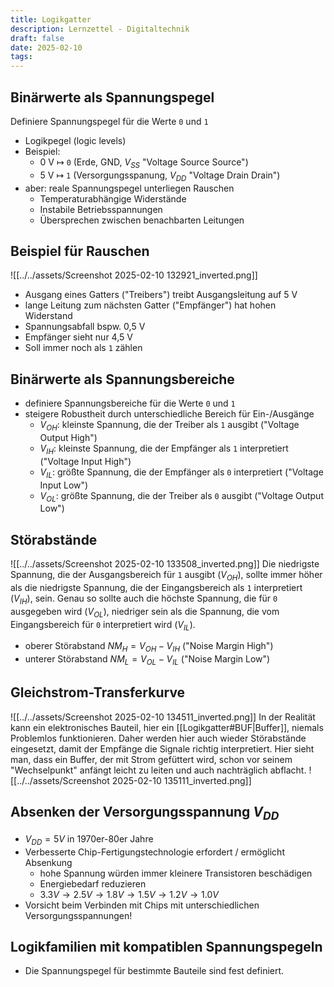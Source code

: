 ```yaml
---
title: Logikgatter
description: Lernzettel - Digitaltechnik
draft: false
date: 2025-02-10
tags:
---
```

## Binärwerte als Spannungspegel
Definiere Spannungspegel für die Werte `0` und `1`
- Logikpegel (logic levels)
- Beispiel:
	- 0 V $\mapsto$ `0` (Erde, GND, $V_{SS}$ "Voltage Source Source")
	- 5 V $\mapsto$ `1` (Versorgungsspanung, $V_{DD}$ "Voltage Drain Drain")
- aber: reale Spannungspegel unterliegen Rauschen
	- Temperaturabhängige Widerstände
	- Instabile Betriebsspannungen
	- Übersprechen zwischen benachbarten Leitungen

## Beispiel für Rauschen
![[../../assets/Screenshot 2025-02-10 132921_inverted.png]]
- Ausgang eines Gatters ("Treibers") treibt Ausgangsleitung auf 5 V
- lange Leitung zum nächsten Gatter ("Empfänger") hat hohen Widerstand
- Spannungsabfall bspw.  0,5 V
- Empfänger sieht nur 4,5 V
- Soll immer noch als `1` zählen

## Binärwerte als Spannungsbereiche
- definiere Spannungsbereiche für die Werte `0` und `1` 
- steigere Robustheit durch unterschiedliche Bereich für Ein-/Ausgänge
	- $V_{OH}$: kleinste Spannung, die der Treiber als `1` ausgibt ("Voltage Output High")
	- $V_{IH}$: kleinste Spannung, die der Empfänger als `1` interpretiert ("Voltage Input High")
	- $V_{IL}$: größte Spannung, die der Empfänger als `0` interpretiert ("Voltage Input Low")
	- $V_{OL}$: größte Spannung, die der Treiber als `0` ausgibt ("Voltage Output Low")

## Störabstände
![[../../assets/Screenshot 2025-02-10 133508_inverted.png]]
Die niedrigste Spannung, die der Ausgangsbereich für `1` ausgibt ($V_{OH}$), sollte immer höher als die niedrigste Spannung, die der Eingangsbereich als `1` interpretiert ($V_{IH}$), sein. Genau so sollte auch die höchste Spannung, die für `0` ausgegeben wird ($V_{OL}$), niedriger sein als die Spannung, die vom Eingangsbereich für `0` interpretiert wird ($V_{IL}$).

- oberer Störabstand $NM_H = V_{OH}-V_{IH}$ ("Noise Margin High")
- unterer Störabstand $NM_L=V_{OL}-V_{IL}$ ("Noise Margin Low")

## Gleichstrom-Transferkurve
![[../../assets/Screenshot 2025-02-10 134511_inverted.png]]
In der Realität kann ein elektronisches Bauteil, hier ein [[Logikgatter#BUF|Buffer]], niemals Problemlos funktionieren. Daher werden hier auch wieder Störabstände eingesetzt, damit der Empfänge die Signale richtig interpretiert. Hier sieht man, dass ein Buffer, der mit Strom gefüttert wird, schon vor seinem "Wechselpunkt" anfängt leicht zu leiten und auch nachträglich abflacht.
![[../../assets/Screenshot 2025-02-10 135111_inverted.png]]
## Absenken der Versorgungsspannung $V_{DD}$
- $V_{DD}=5V$ in 1970er-80er Jahre
- Verbesserte Chip-Fertigungstechnologie erfordert / ermöglicht Absenkung
	- hohe Spannung würden immer kleinere Transistoren beschädigen
	- Energiebedarf reduzieren
	- $3.3V\rightarrow2.5V\rightarrow1.8V\rightarrow1.5V\rightarrow1.2V\rightarrow1.0V$
- Vorsicht beim Verbinden mit Chips mit unterschiedlichen Versorgungsspannungen!

## Logikfamilien mit kompatiblen Spannungspegeln
- Die Spannungspegel für bestimmte Bauteile sind fest definiert.